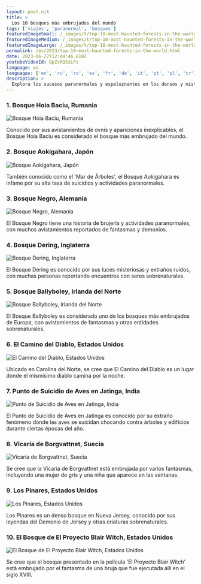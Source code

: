 ```yaml
---
layout: post.njk
title: >
  Los 10 bosques más embrujados del mundo
tags: ['viajes', 'paranormal', 'bosques']
featuredImageSmall: /_images/t/top-10-most-haunted-forests-in-the-world-cover-es-small.webp
featuredImageMedium: /_images/t/top-10-most-haunted-forests-in-the-world-cover-es-medium.webp
featuredImageLarge: /_images/t/top-10-most-haunted-forests-in-the-world-cover-es-large.webp
permalink: /es/2023/top-10-most-haunted-forests-in-the-world.html
date: 2023-06-27T12:44:46.610Z
youtubeVideoId: QpZvRQ5zLPs
language: es
languages: ['en', 'ru', 'ro', 'es', 'fr', 'de', 'it', 'pt', 'pl', 'tr']
description: >
  Explora los sucesos paranormales y espeluznantes en los densos y misteriosos bosques alrededor del mundo
---
```


### 1. Bosque Hoia Baciu, Rumania

![Bosque Hoia Baciu, Rumania](/_images/a/a3e6cd16fe2d4a629f0022413ebf7037-medium.webp)

Conocido por sus avistamientos de ovnis y apariciones inexplicables, el Bosque Hoia Baciu es considerado el bosque más embrujado del mundo.

### 2. Bosque Aokigahara, Japón

![Bosque Aokigahara, Japón](/_images/d/dcc2850d9d493d7ef868922c8f77d2d3-medium.webp)

También conocido como el 'Mar de Árboles', el Bosque Aokigahara es infame por su alta tasa de suicidios y actividades paranormales.

### 3. Bosque Negro, Alemania

![Bosque Negro, Alemania](/_images/5/5d9a63ace33fd2d27dc30460fc8e2b9a-medium.webp)

El Bosque Negro tiene una historia de brujería y actividades paranormales, con muchos avistamientos reportados de fantasmas y demonios.

### 4. Bosque Dering, Inglaterra

![Bosque Dering, Inglaterra](/_images/c/cd1bc95c5c7b2a9deb64c6987d56afc9-medium.webp)

El Bosque Dering es conocido por sus luces misteriosas y extraños ruidos, con muchas personas reportando encuentros con seres sobrenaturales.

### 5. Bosque Ballyboley, Irlanda del Norte

![Bosque Ballyboley, Irlanda del Norte](/_images/1/133662db1e212cbb7a36ee794194c5ac-medium.webp)

El Bosque Ballyboley es considerado uno de los bosques más embrujados de Europa, con avistamientos de fantasmas y otras entidades sobrenaturales.

### 6. El Camino del Diablo, Estados Unidos

![El Camino del Diablo, Estados Unidos](/_images/5/542649067f7c57782422db93c7a55492-medium.webp)

Ubicado en Carolina del Norte, se cree que El Camino del Diablo es un lugar donde el mismísimo diablo camina por la noche.

### 7. Punto de Suicidio de Aves en Jatinga, India

![Punto de Suicidio de Aves en Jatinga, India](/_images/4/47282e9af667b636c683b63eac6fb745-medium.webp)

El Punto de Suicidio de Aves en Jatinga es conocido por su extraño fenómeno donde las aves se suicidan chocando contra árboles y edificios durante ciertas épocas del año.

### 8. Vicaría de Borgvattnet, Suecia

![Vicaría de Borgvattnet, Suecia](/_images/3/3740d7ed83c14ac373f5ea65371dd048-medium.webp)

Se cree que la Vicaría de Borgvattnet está embrujada por varios fantasmas, incluyendo una mujer de gris y una niña que aparece en las ventanas.

### 9. Los Pinares, Estados Unidos

![Los Pinares, Estados Unidos](/_images/d/d014a1fe3309c0c3472db553e37db03b-medium.webp)

Los Pinares es un denso bosque en Nueva Jersey, conocido por sus leyendas del Demonio de Jersey y otras criaturas sobrenaturales.

### 10. El Bosque de El Proyecto Blair Witch, Estados Unidos

![El Bosque de El Proyecto Blair Witch, Estados Unidos](/_images/0/00e6aa0e3ac3e8a762f45e6308c4cf09-medium.webp)

Se cree que el bosque presentado en la película 'El Proyecto Blair Witch' está embrujado por el fantasma de una bruja que fue ejecutada allí en el siglo XVIII.

